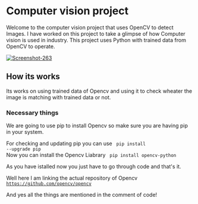<h1> Computer vision project </h1>

Welcome to the computer vision project that uses OpenCV to detect Images. I have worked on this project to take a glimpse of how Computer vision is used in industry. 
This project uses Python with trained data from OpenCV to operate.

<a href="https://imgbb.com/"  ><img src="https://i.ibb.co/y4HkCpp/Screenshot-263.png" alt="Screenshot-263"  border="0"></a>
<h2> How its works </h2>
Its works on using trained data of Opencv and using it to check wheater the image is matching with trained data or not.

<h3> Necessary things </h3>

We are going to use pip to install Opencv so make sure you are having pip in your system.

For checking and updating pip you can use <code> pip install --upgrade pip </code> <br>
Now you can install the Opencv Liabrary <code> pip install opencv-python </code>

As you have istalled now you just have to go through code and that's it.

Well here I am linking the actual repository of Opencv <code> https://github.com/opencv/opencv </code>

And yes all the things are mentioned in the comment of code!
